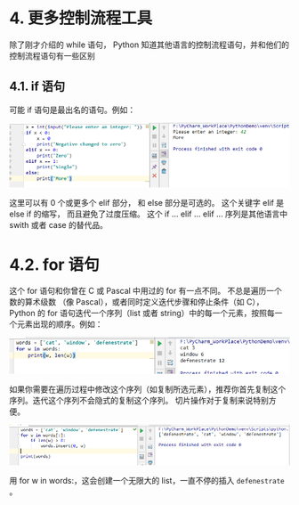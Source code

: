 # 4. 更多控制流程工具

除了刚才介绍的 while 语句， Python 知道其他语言的控制流程语句，并和他们的控制流程语句有一些区别



## 4.1. if 语句

可能 if 语句是最出名的语句。例如：

![](./image/4/1.png)

这里可以有 0 个或更多个 elif 部分， 和 else 部分是可选的。 这个关键字 elif 是 else if 的缩写， 而且避免了过度压缩。 这个 if ... elif ... elif ... 序列是其他语言中 swith 或者 case 的替代品。



# 4.2. for 语句

这个 for 语句和你曾在 C 或 Pascal 中用过的  for 有一点不同。 不总是遍历一个数的算术级数 （像 Pascal），或者同时定义迭代步骤和停止条件（如 C），Python 的 for 语句迭代一个序列（list 或者 string）中的每一个元素，按照每一个元素出现的顺序。例如：

![](./image/4/2.png)



如果你需要在遍历过程中修改这个序列（如复制所选元素），推荐你首先复制这个序列。迭代这个序列不会隐式的复制这个序列。 切片操作对于复制来说特别方便。

![](./image/4/3.png)

用 for w in words:，这会创建一个无限大的 list，一直不停的插入 `defenestrate`  。